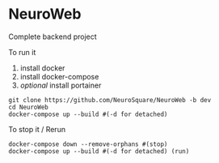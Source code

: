 # NeuroWeb
Complete backend project

To run it 
1) install docker
2) install docker-compose
3) *optional* install portainer

```
git clone https://github.com/NeuroSquare/NeuroWeb -b dev
cd NeuroWeb
docker-compose up --build #(-d for detached)
```

To stop it / Rerun
```
docker-compose down --remove-orphans #(stop)
docker-compose up --build #(-d for detached) (run)
```

